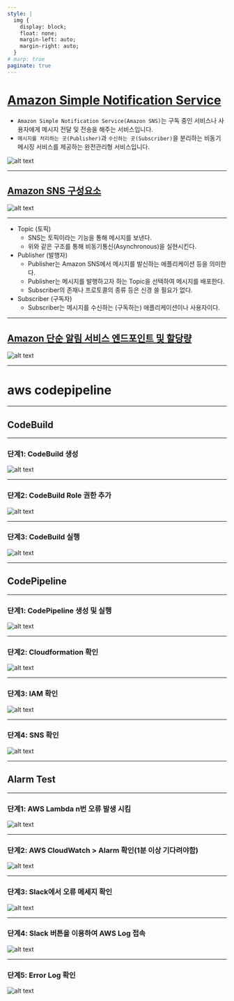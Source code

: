 ```yaml
---
style: |
  img {
    display: block;
    float: none;
    margin-left: auto;
    margin-right: auto;
  }
# marp: true
paginate: true
---
```

# [Amazon Simple Notification Service](https://velog.io/@soyeon207/AWS-SNS-SQS-%EB%9E%80)
- `Amazon Simple Notification Service(Amazon SNS)`는 구독 중인 서비스나 사용자에게 메시지 전달 및 전송을 해주는 서비스입니다.
- `메시지를 처리하는 곳(Publisher)`과 `수신하는 곳(Subscriber)`을 분리하는 비동기 메시징 서비스를 제공하는 완전관리형 서비스입니다.

![alt text](./img/image-96.png)

---
## [Amazon SNS 구성요소](https://galid1.tistory.com/382)
![alt text](./img/image-97.png)

---
- Topic (토픽)
  - SNS는 토픽이라는 기능을 통해 메시지를 보낸다.
  - 위와 같은 구조를 통해 비동기통신(Asynchronous)을 실현시킨다.
- Publisher (발행자)
  - Publisher는 Amazon SNS에서 메시지를 발신하는 애플리케이션 등을 의미한다. 
  - Publisher는 메시지를 발행하고자 하는 Topic을 선택하여 메시지를 배포한다. 
  - Subscriber의 존재나 프로토콜의 종류 등은 신경 쓸 필요가 없다.
- Subscriber (구독자)
  - Subscriber는 메시지를 수신하는 (구독하는) 애플리케이션이나 사용자이다.

---
## [Amazon 단순 알림 서비스 엔드포인트 및 할당량](https://docs.aws.amazon.com/ko_kr/general/latest/gr/sns.html)
![alt text](./img/image-98.png)

---
# aws codepipeline

---
## CodeBuild

---
### 단계1: CodeBuild 생성 
![alt text](./img/image-103.png)

---
### 단계2: CodeBuild Role 권한 추가 
![alt text](./img/image-104.png)

---
### 단계3: CodeBuild 실행
![alt text](./img/image-105.png)

---
## CodePipeline

---
### 단계1: CodePipeline 생성 및 실행 
![alt text](./img/image-106.png)

---
### 단계2: Cloudformation 확인 
![alt text](./img/image-107.png)

---
### 단계3: IAM 확인
![alt text](./img/image-108.png)

---
### 단계4: SNS 확인 
![alt text](./img/image-109.png)

---
## Alarm Test

---
### 단계1: AWS Lambda n번 오류 발생 시킴 
![alt text](./img/image-110.png)

---
### 단계2: AWS CloudWatch > Alarm 확인(1분 이상 기다려야함)
![alt text](./img/image-111.png)

---
### 단계3: Slack에서 오류 메세지 확인 
![alt text](./img/image-112.png)

---
### 단계4: Slack 버튼을 이용하여 AWS Log 접속
![alt text](./img/image-113.png)

---
### 단계5: Error Log 확인 
![alt text](./img/image-114.png)


